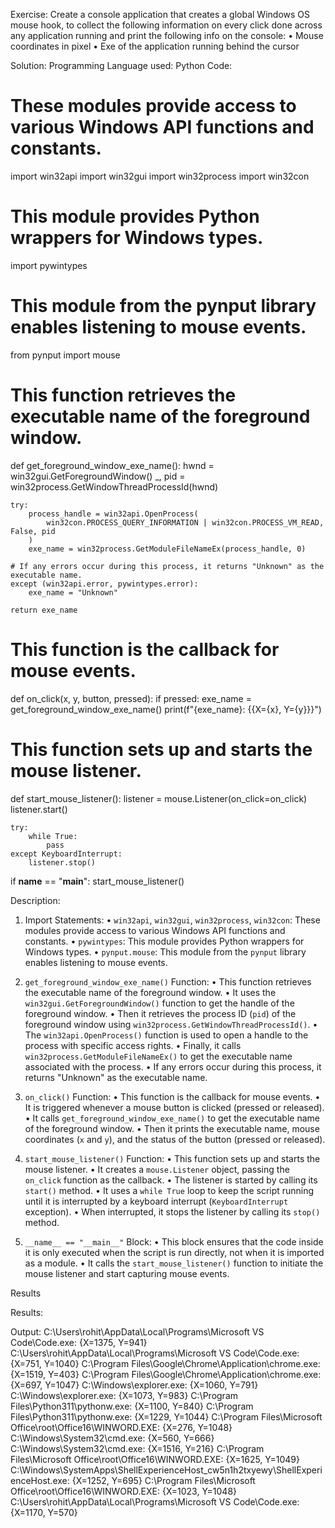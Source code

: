 Exercise:
Create a console application that creates a global Windows OS mouse hook, to collect the following information on every click done across any application running and print the following info on the console: 
•	Mouse coordinates in pixel 
•	Exe of the application running behind the cursor

Solution:
Programming Language used: Python
Code:
# These modules provide access to various Windows API functions and constants.
import win32api
import win32gui
import win32process
import win32con

# This module provides Python wrappers for Windows types.
import pywintypes

# This module from the pynput library enables listening to mouse events.
from pynput import mouse

# This function retrieves the executable name of the foreground window.
def get_foreground_window_exe_name():
    hwnd = win32gui.GetForegroundWindow()
    _, pid = win32process.GetWindowThreadProcessId(hwnd)

    try:
        process_handle = win32api.OpenProcess(
            win32con.PROCESS_QUERY_INFORMATION | win32con.PROCESS_VM_READ, False, pid
        )
        exe_name = win32process.GetModuleFileNameEx(process_handle, 0)
    
    # If any errors occur during this process, it returns "Unknown" as the executable name.
    except (win32api.error, pywintypes.error):
        exe_name = "Unknown"

    return exe_name

# This function is the callback for mouse events.
def on_click(x, y, button, pressed):
    if pressed:
        exe_name = get_foreground_window_exe_name()
        print(f"{exe_name}: {{X={x}, Y={y}}}")

# This function sets up and starts the mouse listener.
def start_mouse_listener():
    listener = mouse.Listener(on_click=on_click)
    listener.start()

    try:
        while True:
            pass
    except KeyboardInterrupt:
        listener.stop()

if __name__ == "__main__":
    start_mouse_listener()



Description:

1. Import Statements:
•	`win32api`, `win32gui`, `win32process`, `win32con`: These modules provide access to various Windows API functions and constants.
•	`pywintypes`: This module provides Python wrappers for Windows types.
•	`pynput.mouse`: This module from the `pynput` library enables listening to mouse events.

2. `get_foreground_window_exe_name()` Function:
•	This function retrieves the executable name of the foreground window.
•	It uses the `win32gui.GetForegroundWindow()` function to get the handle of the foreground window.
•	Then it retrieves the process ID (`pid`) of the foreground window using `win32process.GetWindowThreadProcessId()`.
•	The `win32api.OpenProcess()` function is used to open a handle to the process with specific access rights.
•	Finally, it calls `win32process.GetModuleFileNameEx()` to get the executable name associated with the process.
•	If any errors occur during this process, it returns "Unknown" as the executable name.

3. `on_click()` Function:
•	This function is the callback for mouse events.
•	It is triggered whenever a mouse button is clicked (pressed or released).
•	It calls `get_foreground_window_exe_name()` to get the executable name of the foreground window.
•	Then it prints the executable name, mouse coordinates (`x` and `y`), and the status of the button (pressed or released).

4. `start_mouse_listener()` Function:
•	This function sets up and starts the mouse listener.
•	It creates a `mouse.Listener` object, passing the `on_click` function as the callback.
•	The listener is started by calling its `start()` method.
•	It uses a `while True` loop to keep the script running until it is interrupted by a keyboard interrupt (`KeyboardInterrupt` exception).
•	When interrupted, it stops the listener by calling its `stop()` method.

5. `__name__ == "__main__"` Block:
•	This block ensures that the code inside it is only executed when the script is run directly, not when it is imported as a module.
•	It calls the `start_mouse_listener()` function to initiate the mouse listener and start capturing mouse events.




Results 






Results:

 

Output:
C:\Users\rohit\AppData\Local\Programs\Microsoft VS Code\Code.exe: {X=1375, Y=941}
C:\Users\rohit\AppData\Local\Programs\Microsoft VS Code\Code.exe: {X=751, Y=1040}
C:\Program Files\Google\Chrome\Application\chrome.exe: {X=1519, Y=403}
C:\Program Files\Google\Chrome\Application\chrome.exe: {X=697, Y=1047}
C:\Windows\explorer.exe: {X=1060, Y=791}
C:\Windows\explorer.exe: {X=1073, Y=983}
C:\Program Files\Python311\pythonw.exe: {X=1100, Y=840}
C:\Program Files\Python311\pythonw.exe: {X=1229, Y=1044}
C:\Program Files\Microsoft Office\root\Office16\WINWORD.EXE: {X=276, Y=1048}
C:\Windows\System32\cmd.exe: {X=560, Y=666}
C:\Windows\System32\cmd.exe: {X=1516, Y=216}
C:\Program Files\Microsoft Office\root\Office16\WINWORD.EXE: {X=1625, Y=1049}
C:\Windows\SystemApps\ShellExperienceHost_cw5n1h2txyewy\ShellExperienceHost.exe: {X=1252, Y=695}
C:\Program Files\Microsoft Office\root\Office16\WINWORD.EXE: {X=1023, Y=1048}
C:\Users\rohit\AppData\Local\Programs\Microsoft VS Code\Code.exe: {X=1170, Y=570}
